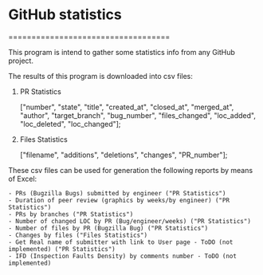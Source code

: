 # GitHub statistics
===================================

This program is intend to gather some statistics info from any GitHub project.


The results of this program is downloaded into csv files:


1) PR Statistics


    ["number", "state", "title", "created_at", "closed_at", 
    "merged_at", "author", "target_branch", "bug_number", "files_changed", 
    "loc_added", "loc_deleted", "loc_changed"];
2) Files Statistics


    ["filename", "additions", "deletions", "changes", "PR_number"];


These csv files can be used for generation the following reports by means of Excel:


    - PRs (Bugzilla Bugs) submitted by engineer ("PR Statistics")
    - Duration of peer review (graphics by weeks/by engineer) ("PR Statistics")
    - PRs by branches ("PR Statistics")
    - Number of changed LOC by PR (Bug/engineer/weeks) ("PR Statistics")
    - Number of files by PR (Bugzilla Bug) ("PR Statistics")
    - Changes by files ("Files Statistics") 
    - Get Real name of submitter with link to User page - ToDO (not implemented) ("PR Statistics")
    - IFD (Inspection Faults Density) by comments number - ToDO (not implemented)

